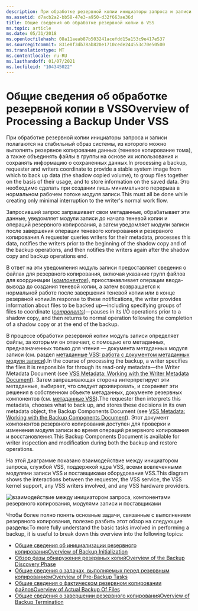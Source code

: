 ```yaml
---
description: При обработке резервной копии инициаторы запроса и записи полагаются на стабильный образ системы, из которого можно выполнять резервное копирование данных (теневое копирование тома), а также объединять файлы в группы на основе их использования и сохранять информацию о сохраненных данных.
ms.assetid: d7acb2a2-bb58-47e3-a950-d32f663ae36d
title: Общие сведения об обработке резервной копии в VSS
ms.topic: article
ms.date: 05/31/2018
ms.openlocfilehash: 08a11aeab87b503241acefdd15a153c9e417e537
ms.sourcegitcommit: 831e8f3db78ab820e1710cede244553c70e50500
ms.translationtype: MT
ms.contentlocale: ru-RU
ms.lasthandoff: 01/07/2021
ms.locfileid: "104345022"
---
```

# <a name="overview-of-processing-a-backup-under-vss"></a><span data-ttu-id="2df97-103">Общие сведения об обработке резервной копии в VSS</span><span class="sxs-lookup"><span data-stu-id="2df97-103">Overview of Processing a Backup Under VSS</span></span>

<span data-ttu-id="2df97-104">При обработке резервной копии инициаторы запроса и записи полагаются на стабильный образ системы, из которого можно выполнять резервное копирование данных (теневое копирование тома), а также объединять файлы в группы на основе их использования и сохранять информацию о сохраненных данных.</span><span class="sxs-lookup"><span data-stu-id="2df97-104">In processing a backup, requester and writers coordinate to provide a stable system image from which to back up data (the shadow copied volume), to group files together on the basis of their usage, and to store information on the saved data.</span></span> <span data-ttu-id="2df97-105">Это необходимо сделать при создании лишь минимального перерыва в нормальном рабочем потоке модуля записи.</span><span class="sxs-lookup"><span data-stu-id="2df97-105">This must all be done while creating only minimal interruption to the writer's normal work flow.</span></span>

<span data-ttu-id="2df97-106">Запросивший запрос запрашивает свои метаданные, обрабатывает эти данные, уведомляет модули записи до начала теневой копии и операций резервного копирования, а затем уведомляет модули записи после завершения операции теневого копирования и резервного копирования.</span><span class="sxs-lookup"><span data-stu-id="2df97-106">A requester queries writers for their metadata, processes this data, notifies the writers prior to the beginning of the shadow copy and of the backup operations, and then notifies the writers again after the shadow copy and backup operations end.</span></span>

<span data-ttu-id="2df97-107">В ответ на эти уведомления модуль записи предоставляет сведения о файлах для резервного копирования, включая указание групп файлов для координации ([*компонентов*](vssgloss-c.md)), приостанавливает операции ввода-вывода до создания теневой копии, а затем возвращается к нормальной работе после завершения теневой копии или в конце резервной копии.</span><span class="sxs-lookup"><span data-stu-id="2df97-107">In response to these notifications, the writer provides information about files to be backed up—including specifying groups of files to coordinate ([*components*](vssgloss-c.md))—pauses in its I/O operations prior to a shadow copy, and then returns to normal operation following the completion of a shadow copy or at the end of the backup.</span></span>

<span data-ttu-id="2df97-108">В процессе обработки резервной копии модуль записи определяет файлы, за которыми он отвечает, с помощью его метаданных, предназначенных только для чтения — документа метаданных модуля записи (см. раздел [метаданные VSS: работа с документом метаданных модуля записи](working-with-the-writer-metadata-document.md)).</span><span class="sxs-lookup"><span data-stu-id="2df97-108">In the course of processing the backup, a writer specifies the files it is responsible for through its read-only metadata—the Writer Metadata Document (see [VSS Metadata: Working with the Writer Metadata Document](working-with-the-writer-metadata-document.md)).</span></span> <span data-ttu-id="2df97-109">Затем запрашивающая сторона интерпретирует эти метаданные, выбирает, что следует архивировать, и сохраняет эти решения в собственном объекте метаданных, документе резервных компонентов (см. [метаданные VSS](working-with-the-backup-components-document.md)).</span><span class="sxs-lookup"><span data-stu-id="2df97-109">The requester then interprets this metadata, chooses what to back up, and stores these decisions in its own metadata object, the Backup Components Document (see [VSS Metadata: Working with the Backup Components Document](working-with-the-backup-components-document.md)).</span></span> <span data-ttu-id="2df97-110">Этот документ компонентов резервного копирования доступен для проверки и изменения модуля записи во время операций резервного копирования и восстановления.</span><span class="sxs-lookup"><span data-stu-id="2df97-110">This Backup Components Document is available for writer inspection and modification during both the backup and restore operations.</span></span>

<span data-ttu-id="2df97-111">На этой диаграмме показано взаимодействие между инициатором запроса, службой VSS, поддержкой ядра VSS, всеми вовлеченными модулями записи VSS и поставщиками оборудования VSS.</span><span class="sxs-lookup"><span data-stu-id="2df97-111">This diagram shows the interactions between the requester, the VSS service, the VSS kernel support, any VSS writers involved, and any VSS hardware providers.</span></span>

![взаимодействие между инициатором запроса, компонентами резервного копирования, модулями записи и поставщиками](images/vssimpl.png)

<span data-ttu-id="2df97-113">Чтобы более полно понять основные задачи, связанные с выполнением резервного копирования, полезно разбить этот обзор на следующие разделы:</span><span class="sxs-lookup"><span data-stu-id="2df97-113">To more fully understand the basic tasks involved in performing a backup, it is useful to break down this overview into the following topics:</span></span>

-   [<span data-ttu-id="2df97-114">Общие сведения об инициализации резервного копирования</span><span class="sxs-lookup"><span data-stu-id="2df97-114">Overview of Backup Initialization</span></span>](overview-of-backup-initialization.md)
-   [<span data-ttu-id="2df97-115">Обзор фазы обнаружения резервных копий</span><span class="sxs-lookup"><span data-stu-id="2df97-115">Overview of the Backup Discovery Phase</span></span>](overview-of-the-backup-discovery-phase.md)
-   [<span data-ttu-id="2df97-116">Общие сведения о задачах, выполняемых перед резервным копированием</span><span class="sxs-lookup"><span data-stu-id="2df97-116">Overview of Pre-Backup Tasks</span></span>](overview-of-pre-backup-tasks.md)
-   [<span data-ttu-id="2df97-117">Общие сведения о фактическом резервном копировании файлов</span><span class="sxs-lookup"><span data-stu-id="2df97-117">Overview of Actual Backup Of Files</span></span>](overview-of-actual-backup-of-files.md)
-   [<span data-ttu-id="2df97-118">Общие сведения о завершении резервного копирования</span><span class="sxs-lookup"><span data-stu-id="2df97-118">Overview of Backup Termination</span></span>](overview-of-backup-termination.md)

 

 



